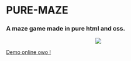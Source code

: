 # PURE-MAZE
### A maze game made in pure html and css.

<p align="center">
  <img src="https://yudakan.com/imgs/github/puremaze.png"/>
</p>

<a href="https://pure-maze.yudakan.com/">Demo online owo !</a>

